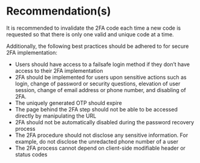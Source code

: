 # Recommendation(s)

It is recommended to invalidate the 2FA code each time a new code is requested so that there is only one valid and unique code at a time.

Additionally, the following best practices should be adhered to for secure 2FA implementation:

- Users should have access to a failsafe login method if they don’t have access to their 2FA implementation
- 2FA should be implemented for users upon sensitive actions such as login, change of password or security questions, elevation of user session, change of email address or phone number, and disabling of 2FA.
- The uniquely generated OTP should expire
- The page behind the 2FA step should not be able to be accessed directly by manipulating the URL
- 2FA should not be automatically disabled during the password recovery process
- The 2FA procedure should not disclose any sensitive information. For example, do not disclose the unredacted phone number of a user
- The 2FA process cannot depend on client-side modifiable header or status codes

